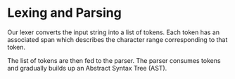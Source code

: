 # Lexing and Parsing

Our lexer converts the input string into a list of tokens. Each token has an associated span which
describes the character range corresponding to that token.

The list of tokens are then fed to the parser. The parser consumes tokens and gradually builds up
an Abstract Syntax Tree (AST).
